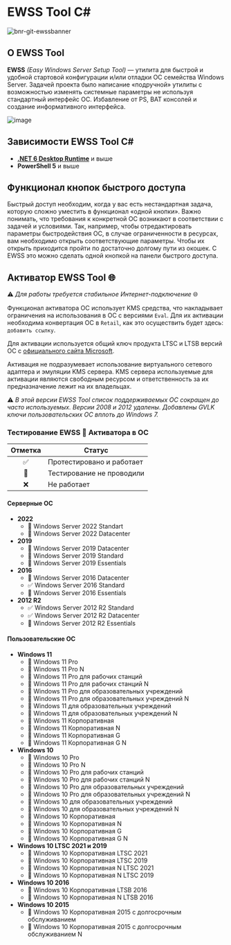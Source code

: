 # EWSS Tool C#

![bnr-git-ewssbanner](https://user-images.githubusercontent.com/31628014/179772956-ea1972aa-4ff8-44d6-8bcb-63b83c567c00.png)

## О EWSS Tool
**EWSS** _(Easy Windows Server Setup Tool)_ — утилита для быстрой и удобной стартовой конфигурации и/или отладки ОС семейства Windows Server. Задачей проекта было написание «подручной» утилиты с возможностью изменять системные параметры не используя стандартный интерфейс ОС. Избавление от PS, BAT консолей и создание информативного интерфейса.


![image](https://user-images.githubusercontent.com/31628014/183946613-eb792a0b-76a5-46de-ac52-1fe19bf53e7d.png)


## Зависимости EWSS Tool C#

- [**.NET 6 Desktop Runtime**](https://dotnet.microsoft.com/en-us/download/dotnet/6.0) и выше
- **PowerShell 5** и выше

## Функционал кнопок быстрого доступа


Быстрый доступ необходим, когда у вас есть нестандартная задача, которую сложно уместить в функционал «одной кнопки». Важно понимать, что требования к конкретной ОС возникают в соответствии с задачей и условиями. Так, например, чтобы отредактировать параметры быстродействия ОС, в случае ограниченности в ресурсах, вам необходимо открыть соответствующие параметры. Чтобы их открыть приходится пройти по достаточно долгому пути из окошек. С EWSS это можно сделать одной кнопкой на панели быстрого доступа.


## Активатор EWSS Tool 🌐

⚠️ _Для работы требуется стабильное Интернет-подключение_ 🌐

Функционал активатора ОС использует KMS средства, что накладывает ограничения на использования в ОС с версиями `Eval`. Для их активации необходима конвертация ОС в `Retail`, как это осуществить будет здесь: `добавить ссылку`.

Для активации используется общий ключ продукта LTSC и LTSB версий ОС с [официального сайта Microsoft](https://docs.microsoft.com/en-us/windows-server/get-started/kms-client-activation-keys#windows-server-ltscltsb-versions). 

Активация не подразумевает использование виртуального сетевого адаптера и эмуляции KMS сервера. KMS сервера используемые для активации являются свободным ресурсом и ответственность за их предназначение лежит на их владельцах.

⚠️ _В этой версии EWSS Tool список поддерживаемых ОС сокращен до часто используемых. Версии 2008 и 2012 удалены. Добавлены GVLK ключи пользовательских ОС вплоть до Windows 7._

### Тестирование EWSS 🔑 Активатора в ОС
| Отметка               | Статус                    |
|:---------------------:|---------------------------|
| :white_check_mark:    | Протестировано и работает |
| :black_square_button: | Тестирование не проводили |
| :x:                   | Не работает               |

#### Серверные ОС

  - **2022**
    - :black_square_button: Windows Server 2022 Standart
    - :black_square_button: Windows Server 2022 Datacenter
  - **2019**
    - :black_square_button: Windows Server 2019 Datacenter
    - :black_square_button: Windows Server 2019 Standard
    - :black_square_button: Windows Server 2019 Essentials
  - **2016**
    - :black_square_button: Windows Server 2016 Datacenter
    - :white_check_mark: Windows Server 2016 Standard
    - :black_square_button: Windows Server 2016 Essentials
  - **2012 R2**
    - :white_check_mark: Windows Server 2012 R2 Standard
    - :white_check_mark: Windows Server 2012 R2 Datacenter
    - :black_square_button: Windows Server 2012 R2 Essentials

#### Пользовательские ОС

  - **Windows 11**
    - :black_square_button: Windows 11 Pro
    - :black_square_button: Windows 11 Pro N
    - :black_square_button: Windows 11 Pro для рабочих станций
    - :black_square_button: Windows 11 Pro для рабочих станций N
    - :black_square_button: Windows 11 Pro для образовательных учреждений
    - :black_square_button: Windows 11 Pro для образовательных учреждений N
    - :black_square_button: Windows 11 для образовательных учреждений
    - :black_square_button: Windows 11 для образовательных учреждений N
    - :black_square_button: Windows 11 Корпоративная
    - :black_square_button: Windows 11 Корпоративная N
    - :black_square_button: Windows 11 Корпоративная G
    - :black_square_button: Windows 11 Корпоративная G N
  - **Windows 10**
    - :black_square_button: Windows 10 Pro
    - :black_square_button: Windows 10 Pro N
    - :black_square_button: Windows 10 Pro для рабочих станций
    - :black_square_button: Windows 10 Pro для рабочих станций N
    - :black_square_button: Windows 10 Pro для образовательных учреждений
    - :black_square_button: Windows 10 Pro для образовательных учреждений N
    - :black_square_button: Windows 10 для образовательных учреждений
    - :black_square_button: Windows 10 для образовательных учреждений N
    - :black_square_button: Windows 10 Корпоративная
    - :black_square_button: Windows 10 Корпоративная N
    - :black_square_button: Windows 10 Корпоративная G
    - :black_square_button: Windows 10 Корпоративная G N
  - **Windows 10 LTSC 2021 и 2019**
    - :black_square_button: Windows 10 Корпоративная LTSC 2021
    - :black_square_button: Windows 10 Корпоративная LTSC 2019
    - :black_square_button: Windows 10 Корпоративная N LTSC 2021
    - :black_square_button: Windows 10 Корпоративная N LTSC 2019
  - **Windows 10 2016**
    - :black_square_button: Windows 10 Корпоративная LTSB 2016
    - :black_square_button: Windows 10 Корпоративная N LTSB 2016
  - **Windows 10 2015**
    - :black_square_button: Windows 10 Корпоративная 2015 с долгосрочным обслуживанием
    - :black_square_button: Windows 10 Корпоративная 2015 с долгосрочным обслуживанием N
    
 
